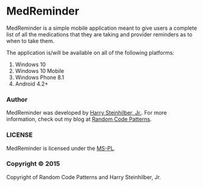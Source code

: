 # MedReminder #

MedReminder is a simple mobile application meant to give users a complete list of all the medications that they are taking and provider reminders as to when to take them.

The application is/will be available on all of the following platforms:

1. Windows 10
2. Windows 10 Mobile
3. Windows Phone 8.1
4. Android 4.2+

### Author ###

MedReminder was developed by [Harry Steinhilber, Jr.](mailto:harry@randomcodepatterns.com). For more information, check out my blog at [Random Code Patterns](https://blog.randomcodepatterns.com).

### LICENSE ###

MedReminder is licensed under the [MS-PL](.\LICENSE.md).

### Copyright © 2015 ###

Copyright of Random Code Patterns and Harry Steinhilber, Jr. 